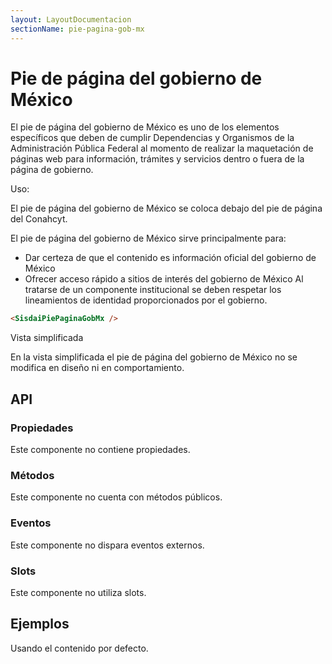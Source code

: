 ```yaml
---
layout: LayoutDocumentacion
sectionName: pie-pagina-gob-mx
---
```


# Pie de página del gobierno de México

El pie de página del gobierno de México es uno de los elementos específicos que deben de cumplir Dependencias y Organismos de la Administración Pública Federal al momento de realizar la maquetación de páginas web para información, trámites y servicios dentro o fuera de la página de gobierno.

Uso:

El pie de página del gobierno de México se coloca debajo del pie de página del Conahcyt.

El pie de página del gobierno de México sirve principalmente para:

- Dar certeza de que el contenido es información oficial del gobierno de México
- Ofrecer acceso rápido a sitios de interés del gobierno de México
  Al tratarse de un componente institucional se deben respetar los lineamientos de identidad proporcionados por el gobierno.

```html
<SisdaiPiePaginaGobMx />
```

Vista simplificada

En la vista simplificada el pie de página del gobierno de México no se modifica en diseño ni en comportamiento.

<section id="api">

## API

### Propiedades

Este componente no contiene propiedades.

### Métodos

Este componente no cuenta con métodos públicos.

### Eventos

Este componente no dispara eventos externos.

### Slots

Este componente no utiliza slots.

</section>

<section i="ejemplos">

## Ejemplos

Usando el contenido por defecto.

<utils-ejemplo-doc ruta="pie-pagina-gob-mx/basico.vue"/>
</section>
